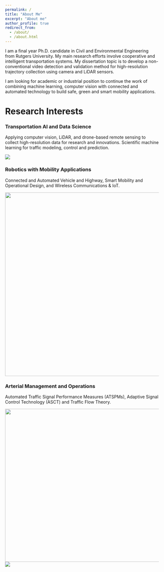 ```yaml
---
permalink: /
title: "About Me"
excerpt: "About me"
author_profile: true
redirect_from: 
  - /about/
  - /about.html
---
```


I am a final year Ph.D. candidate in Civil and Environmental Engineering from Rutgers University. My main research efforts involve cooperative and intelligent transportation systems. My dissertation topic is to develop a non-conventional video detection and validation method for high-resolution trajectory collection using camera and LiDAR sensors. 

I am looking for academic or industrial position to continue the work of combining machine learning, computer vision with connected and automated technology to build safe, green and smart mobility applications.

Research Interests
======
### Transportation AI and Data Science
Applying computer vision, LiDAR, and drone-based remote sensing to collect high-resolution data for research and innovations. Scientific machine learning for traffic modeling, control and prediction.

<img src="{{ site.url }}{{ site.baseurl }}/images/Picture1.gif">


### Robotics with Mobility Applications
Connected and Automated Vehicle and Highway, Smart Mobility and Operational Design, and Wireless Communications & IoT.

<img src="{{ site.url }}{{ site.baseurl }}/images/Detection%20and%20Tracking_small.png" width="900" height="600">

### Arterial Management and Operations
Automated Traffic Signal Performance Measures (ATSPMs), Adaptive Signal Control Technology (ASCT) and Traffic Flow Theory. 

<img src="{{ site.url }}{{ site.baseurl }}/images/RCD.png" width="600" height="500"> 

<img src="{{ site.url }}{{ site.baseurl }}/images/PCD_comparison.png">
       

